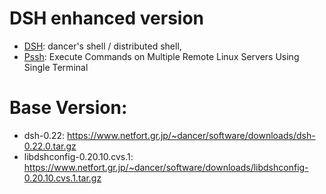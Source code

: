 # DSH enhanced version

 - [DSH](https://www.netfort.gr.jp/~dancer/software/dsh.html.en): dancer's shell / distributed shell, 
 - [Pssh](https://www.tecmint.com/execute-commands-on-multiple-linux-servers-using-pssh/): Execute Commands on Multiple Remote Linux Servers Using Single Terminal

# Base Version:
 - dsh-0.22: https://www.netfort.gr.jp/~dancer/software/downloads/dsh-0.22.0.tar.gz
 - libdshconfig-0.20.10.cvs.1: https://www.netfort.gr.jp/~dancer/software/downloads/libdshconfig-0.20.10.cvs.1.tar.gz
